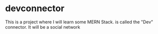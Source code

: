 # devconnector
This is a project where I will learn some MERN Stack. is called the "Dev" connector. It will be a social network
